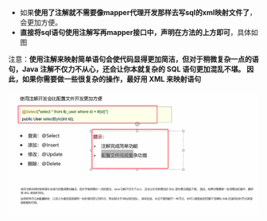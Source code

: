 * 如果**使用了注解就不需要像mapper代理开发那样去写sql的xml映射文件了**，会更加方便。
* **直接将sql语句使用注解写再mapper接口中，声明在方法的上方即可**，具体如图


注意：**使用注解来映射简单语句会使代码显得更加简洁，但对于稍微复杂一点的语句，Java 注解不仅力不从心，还会让你本就复杂的 SQL 语句更加混乱不堪。 因此，如果你需要做一些很复杂的操作，最好用 XML 来映射语句**

![](assets/07注解开发/file-20250701232101044.png)